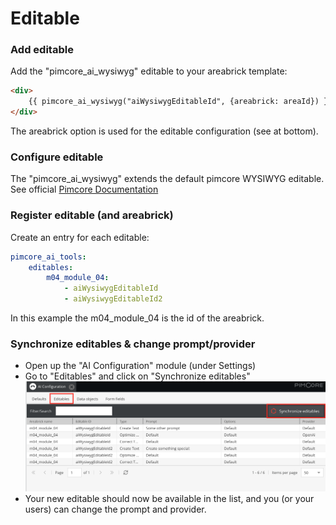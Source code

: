 # Editable

### Add editable

Add the "pimcore_ai_wysiwyg" editable to your areabrick template:

```html
<div>
    {{ pimcore_ai_wysiwyg("aiWysiwygEditableId", {areabrick: areaId}) }}
</div>
```

The areabrick option is used for the editable configuration (see at bottom).

### Configure editable

The "pimcore_ai_wysiwyg" extends the default pimcore WYSIWYG editable. See official [Pimcore Documentation](https://pimcore.com/docs/platform/Pimcore/Documents/Editables/WYSIWYG/)

### Register editable (and areabrick)

Create an entry for each editable:

```yaml
pimcore_ai_tools:
    editables:
        m04_module_04:
            - aiWysiwygEditableId
            - aiWysiwygEditableId2
```

In this example the m04_module_04 is the id of the areabrick.

### Synchronize editables & change prompt/provider

- Open up the "AI Configuration" module (under Settings)
- Go to "Editables" and click on "Synchronize editables" ![Synchronize editables](images/editable-synchronize.png)
- Your new editable should now be available in the list, and you (or your users) can change the prompt and provider.
